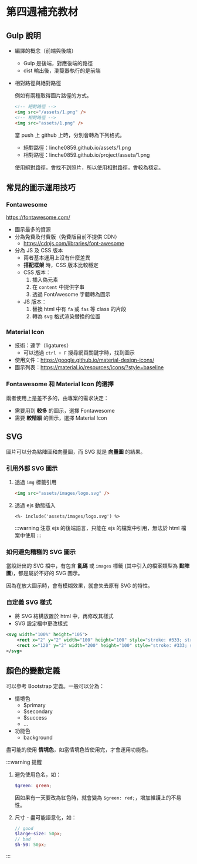 # 第四週補充教材

## Gulp 說明

- 編譯的概念（前端與後端）
  - Gulp 是後端，對應後端的路徑
  - dist 輸出後，瀏覽器執行的是前端
- 相對路徑與絕對路徑

  例如有兩種取得圖片路徑的方式。

  ```html
  <!-- 絕對路徑 -->
  <img src="/assets/1.png" />
  <!-- 相對路徑 -->
  <img src="assets/1.png" />
  ```

  當 push 上 github 上時，分別會轉為下列格式。

  - 絕對路徑：linche0859.github.io/assets/1.png
  - 相對路徑：linche0859.github.io/project/assets/1.png

  使用絕對路徑，會找不到照片，所以使用相對路徑，會較為穩定。

## 常見的圖示運用技巧

### Fontawesome

<https://fontawesome.com/>

- 圖示最多的資源
- 分為免費及付費版（免費版目前不提供 CDN）
  - <https://cdnjs.com/libraries/font-awesome>
- 分為 JS 及 CSS 版本
  - 兩者基本運用上沒有什麼差異
  - **搭配框架** 時，CSS 版本比較穩定
  - CSS 版本：
    1. 插入偽元素
    1. 在 `content` 中提供字串
    1. 透過 FontAwesome 字體轉為圖示
  - JS 版本：
    1. 替換 html 中有 `fa` 或 `fas` 等 class 的片段
    1. 轉為 svg 格式渲染替換的位置

### Material Icon

- 技術：連字（ligatures）
  - 可以透過 `ctrl + F` 搜尋網頁關鍵字時，找到圖示
- 使用文件：<https://google.github.io/material-design-icons/>
- 圖示列表：<https://material.io/resources/icons/?style=baseline>

### Fontawesome 和 Material Icon 的選擇

兩者使用上是差不多的，由專案的需求決定：

- 需要用到 **較多** 的圖示，選擇 Fontawesome
- 需要 **較精細** 的圖示，選擇 Material Icon

## SVG

圖片可以分為點陣圖和向量圖，而 SVG 就是 **向量圖** 的結果。

### 引用外部 SVG 圖示

1. 透過 `img` 標籤引用
   ```html
   <img src="assets/images/logo.svg" />
   ```
1. 透過 ejs 動態插入

   ```ejs
   <%- include('assets/images/logo.svg') %>
   ```

   :::warning 注意
   ejs 的後端語言，只能在 ejs 的檔案中引用，無法於 html 檔案中使用
   :::

### 如何避免糟糕的 SVG 圖示

當設計出的 SVG 檔中，有包含 **亂碼** 或 `images` 標籤 (其中引入的檔案類型為 **點陣圖**)，都是屬於不好的 SVG 圖示。

因為在放大圖示時，會有模糊效果，就會失去原有 SVG 的特性。

### 自定義 SVG 樣式

- 將 SVG 結構放置於 html 中，再修改其樣式
- SVG 設定檔中更改樣式

```svg
<svg width="100%" height="105">
	<rect x="2" y="2" width="100" height="100" style="stroke: #333; stroke-width: 3; fill: FireBrick;"/>
	<rect x="120" y="2" width="200" height="100" style="stroke: #333; stroke-width: 3; fill: LightSkyBlue;"/>
</svg>
```

## 顏色的變數定義

可以參考 Bootstrap 定義。一般可以分為：

- 情境色
  - \$primary
  - \$secondary
  - \$success
  - ...
- 功能色
  - background

盡可能的使用 **情境色**，如當情境色皆使用完，才會運用功能色。

:::warning 提醒

1. 避免使用色名，如：
   ```scss
   $green: green;
   ```
   因如果有一天要改為紅色時，就會變為 `$green: red;`，增加維護上的不易性。
1. 尺寸 - 盡可能語意化，如：

   ```scss
   // good
   $large-size: 50px;
   // bad
   $h-50: 50px;
   ```

:::
